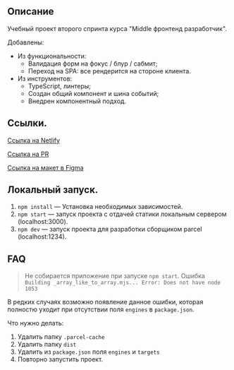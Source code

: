## Описание

Учебный проект второго спринта курса "Middle фронтенд разработчик". 

Добавлены:

- Из функциональности:
  - Валидация форм на фокус / блур / сабмит;
  - Переход на SPA: все рендерится на стороне клиента.
- Из инструментов:
  - TypeScript, линтеры;
  - Создан общий компонент и шина событий;
  - Внедрен компонентный подход.

## Ссылки.

[Ссылка на Netlify](https://lucky-truffle-2d27d8.netlify.app)

[Ссылка на PR](https://github.com/Kosurij/middle.messenger.praktikum.yandex/pull/1)

[Ссылка на макет в Figma](https://www.figma.com/file/jF5fFFzgGOxQeB4CmKWTiE/Chat_external_link?node-id=0%3A1)

## Локальный запуск.

1. `npm install` — Установка необходимых зависимостей.
2. `npm start` — запуск проекта с отдачей статики локальным сервером (localhost:3000).
3. `npm dev` — запуск проекта для разработки сборщиком parcel (localhost:1234).

## FAQ

> Не собирается приложение при запуске `npm start`. 
> Ошибка `Building _array_like_to_array.mjs...
Error: Does not have node 1053`

В редких случаях возможно появление данное ошибки, которая полностю уходит при отсутствии поля `engines` в `package.json`.

Что нужно делать:
1. Удалить папку `.parcel-cache`
2. Удалить папку `dist`
3. Удалить из `package.json` поля `engines` и `targets`
4. Повторно запустить проект.



